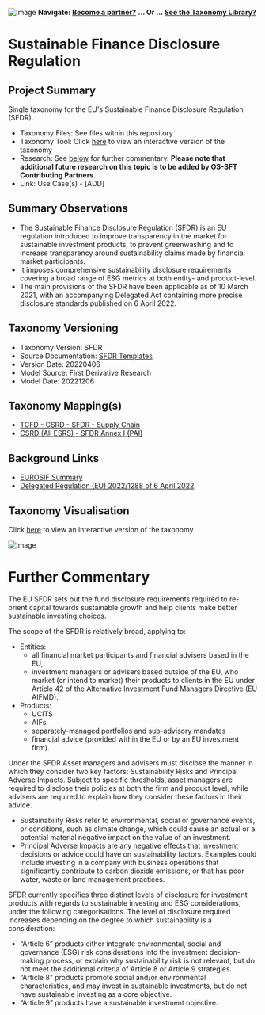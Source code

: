 ![image](https://user-images.githubusercontent.com/112073913/188821900-0c411acf-fbdd-4163-adc9-3ba4e2be78df.png)
**Navigate: [Become a partner?](https://github.com/OS-SFT/06-COLLABORATORS-PARTNERS)**
**... Or ... [See the Taxonomy Library?](https://github.com/orgs/OS-SFT/projects/2)**

# Sustainable Finance Disclosure Regulation 

## Project Summary

Single taxonomy for the EU's Sustainable Finance Disclosure Regulation (SFDR).
- Taxonomy Files: See files within this repository
- Taxonomy Tool: Click [here](https://os-sft.solidatus.com/viewer/share/B56Ob78lrvNdT9PWmt3DnDklv5tWb5S7) to view an interactive version of the taxonomy
- Research: See [below](https://github.com/OS-SFT/Taxonomy-Mappings-Library/tree/main/Single%20Taxonomies/SFDR#further-commentary) for further commentary. **Please note that additional future research on this topic is to be added by OS-SFT Contributing Partners.**
- Link: Use Case(s) - [ADD]

## Summary Observations

- The Sustainable Finance Disclosure Regulation (SFDR) is an EU regulation introduced to improve transparency in the market for sustainable investment products, to prevent greenwashing and to increase transparency around sustainability claims made by financial market participants.
- It imposes comprehensive sustainability disclosure requirements covering a broad range of ESG metrics at both entity- and product-level.
- The main provisions of the SFDR have been applicable as of 10 March 2021, with an accompanying Delegated Act containing more precise disclosure standards published on 6 April 2022.

## Taxonomy Versioning

- Taxonomy Version: SFDR
- Source Documentation: [SFDR Templates](https://www.esma.europa.eu/document/sfdr-templates)
- Version Date: 20220406
- Model Source: First Derivative Research
- Model Date: 20221206

## Taxonomy Mapping(s)

- [TCFD - CSRD - SFDR - Supply Chain](https://github.com/OS-SFT/Taxonomy-Mappings-Library/tree/main/Taxonomy%20Mappings%20-%20String/TCFD%20-%20CSRD%20-%20SFDR%20-%20Supply%20Chain)
- [CSRD (All ESRS) - SFDR Annex I (PAI)](https://github.com/OS-SFT/Taxonomy-Mappings-Library/tree/main/Taxonomy%20Mappings%20-%20Double/CSRD%20-%20SFDR)

## Background Links

- [EUROSIF Summary](https://www.eurosif.org/policies/sfdr/)
- [Delegated Regulation (EU) 2022/1288 of 6 April 2022](https://eur-lex.europa.eu/legal-content/EN/TXT/PDF/?uri=CELEX:32022R1288&from=EN)

## Taxonomy Visualisation

Click [here](https://os-sft.solidatus.com/viewer/share/B56Ob78lrvNdT9PWmt3DnDklv5tWb5S7) to view an interactive version of the taxonomy

![image](https://github.com/OS-SFT/Taxonomy-Mappings-Library/assets/112079442/2c677073-6e10-4c0b-ac28-2ce574d6c8e7)

# Further Commentary

The EU SFDR sets out the fund disclosure requirements required to re-orient capital towards sustainable growth and help clients make better sustainable investing choices. 

The scope of the SFDR is relatively broad, applying to:

- Entities:
  - all financial market participants and financial advisers based in the EU,
  - investment managers or advisers based outside of the EU, who market (or intend to market) their products to clients in the EU under Article 42 of the Alternative Investment Fund Managers Directive (EU AIFMD).
- Products:
  - UCITS
  - AIFs
  - separately-managed portfolios and sub-advisory mandates
  - financial advice (provided within the EU or by an EU investment firm).

Under the SFDR Asset managers and advisers must disclose the manner in which they consider two key factors: Sustainability Risks and Principal Adverse Impacts. Subject to specific thresholds, asset managers are required to disclose their policies at both the firm and product level, while advisers are required to explain how they consider these factors in their advice.

- Sustainability Risks refer to environmental, social or governance events, or conditions, such as climate change, which could cause an actual or a potential material negative impact on the value of an investment.
- Principal Adverse Impacts are any negative effects that investment decisions or advice could have on sustainability factors. Examples could include investing in a company with business operations that significantly contribute to carbon dioxide emissions, or that has poor water, waste or land management practices.

SFDR currently specifies three distinct levels of disclosure for investment products with regards to sustainable investing and ESG considerations, under the following categorisations. The level of disclosure required increases depending on the degree to which sustainability is a consideration:

- “Article 6” products either integrate environmental, social and governance (ESG) risk considerations into the investment decision-making process, or explain why sustainability risk is not relevant, but do not meet the additional criteria of Article 8 or Article 9 strategies.
- “Article 8” products promote social and/or environmental characteristics, and may invest in sustainable investments, but do not have sustainable investing as a core objective.
- “Article 9” products have a sustainable investment objective.
